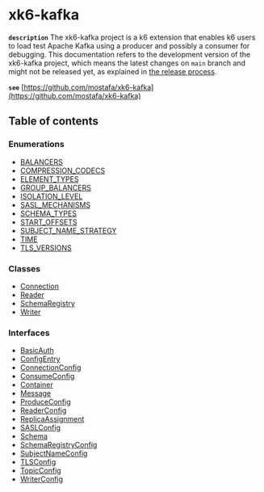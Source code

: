 # xk6-kafka

**`description`**
The xk6-kafka project is a k6 extension that enables k6 users to load test Apache Kafka using a producer and possibly a consumer for debugging.
This documentation refers to the development version of the xk6-kafka project, which means the latest changes on `main` branch and might not be released yet, as explained in [the release process](https://github.com/mostafa/xk6-kafka#the-release-process).

**`see`** [https://github.com/mostafa/xk6-kafka](https://github.com/mostafa/xk6-kafka)

## Table of contents

### Enumerations

- [BALANCERS](enums/BALANCERS.md)
- [COMPRESSION_CODECS](enums/COMPRESSION_CODECS.md)
- [ELEMENT_TYPES](enums/ELEMENT_TYPES.md)
- [GROUP_BALANCERS](enums/GROUP_BALANCERS.md)
- [ISOLATION_LEVEL](enums/ISOLATION_LEVEL.md)
- [SASL_MECHANISMS](enums/SASL_MECHANISMS.md)
- [SCHEMA_TYPES](enums/SCHEMA_TYPES.md)
- [START_OFFSETS](enums/START_OFFSETS.md)
- [SUBJECT_NAME_STRATEGY](enums/SUBJECT_NAME_STRATEGY.md)
- [TIME](enums/TIME.md)
- [TLS_VERSIONS](enums/TLS_VERSIONS.md)

### Classes

- [Connection](classes/Connection.md)
- [Reader](classes/Reader.md)
- [SchemaRegistry](classes/SchemaRegistry.md)
- [Writer](classes/Writer.md)

### Interfaces

- [BasicAuth](interfaces/BasicAuth.md)
- [ConfigEntry](interfaces/ConfigEntry.md)
- [ConnectionConfig](interfaces/ConnectionConfig.md)
- [ConsumeConfig](interfaces/ConsumeConfig.md)
- [Container](interfaces/Container.md)
- [Message](interfaces/Message.md)
- [ProduceConfig](interfaces/ProduceConfig.md)
- [ReaderConfig](interfaces/ReaderConfig.md)
- [ReplicaAssignment](interfaces/ReplicaAssignment.md)
- [SASLConfig](interfaces/SASLConfig.md)
- [Schema](interfaces/Schema.md)
- [SchemaRegistryConfig](interfaces/SchemaRegistryConfig.md)
- [SubjectNameConfig](interfaces/SubjectNameConfig.md)
- [TLSConfig](interfaces/TLSConfig.md)
- [TopicConfig](interfaces/TopicConfig.md)
- [WriterConfig](interfaces/WriterConfig.md)
